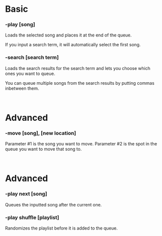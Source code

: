 # Basic

### -play [song]
Loads the selected song and places it at the end of the queue.

If you input a search term, it will automatically select the first song.

### -search [search term]
Loads the search results for the search term and lets you choose which ones you want to queue.

You can queue multiple songs from the search results by putting commas inbetween them.

<br>

# Advanced

### -move [song], [new location]
Parameter #1 is the song you want to move. Parameter #2 is the spot in the queue you want to move that song to.

<br>

# Advanced

### -play next [song]
Queues the inputted song after the current one.

### -play shuffle [playlist]
Randomizes the playlist before it is added to the queue.
